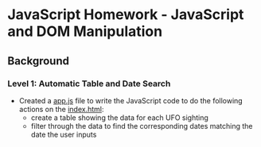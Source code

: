 # JavaScript Homework - JavaScript and DOM Manipulation
## Background
### Level 1: Automatic Table and Date Search
+ Created a [app.js](https://github.com/J3N1/UCI_Homework_Hwang/blob/master/13-Javascript_Challenge/UFO-level-1/static/js/app.js) file to write the JavaScript code to do the following actions on the [index.html](https://github.com/J3N1/UCI_Homework_Hwang/blob/master/13-Javascript_Challenge/UFO-level-1/index.html):<br>
  - create a table showing the data for each UFO sighting<br>
  - filter through the data to find the corresponding dates matching the date the user inputs<br>
